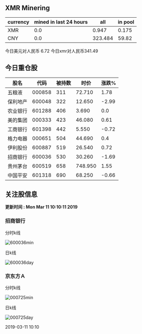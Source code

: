 ## XMR Minering

|currency|mined in last 24 hours|all|in pool|
|---|---|---|---|
|XMR|0.0|0.947|0.175|
|CNY|0.0|323.484|59.82|

今日美元对人民币 6.72	今日xmr对人民币341.49


## 今日重仓股 

|股名|代码|被持数|时价|涨跌%|
|---|---|---|---|---|
|五粮液|000858|311|72.710|1.78|
|保利地产|600048|322|12.650|-2.99|
|农业银行|601288|406|3.690|0.0|
|美的集团|000333|423|46.080|0.61|
|工商银行|601398|442|5.550|-0.72|
|格力电器|000651|504|44.690|0.4|
|伊利股份|600887|519|26.540|0.72|
|招商银行|600036|530|30.260|-1.69|
|贵州茅台|600519|658|748.950|1.55|
|中国平安|601318|690|68.250|-0.66|

## 关注股信息
**更新时间 : Mon Mar 11 10:10:11 2019**
### 招商银行 
分时k线

![600036min](http://image.sinajs.cn/newchart/min/n/sh600036.gif)

日k线

![600036day](http://image.sinajs.cn/newchart/daily/n/sh600036.gif)

### 京东方Ａ 
分时k线

![000725min](http://image.sinajs.cn/newchart/min/n/sz000725.gif)

日k线

![000725day](http://image.sinajs.cn/newchart/daily/n/sz000725.gif)

2019-03-11 10:10